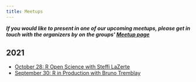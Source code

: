 ```yaml
---
title: Meetups
---
```


***If you would like to present in one of our upcoming meetups, please get in touch with the organizers by on the groups' [Meetup page](https://www.meetup.com/edmonton-r-user-group-yegrug/)***

## 2021

- [October 28: R Open Science with Steffi LaZerte](2021-10-28)
- [September 30: R in Production with Bruno Tremblay](2021-09-30)
